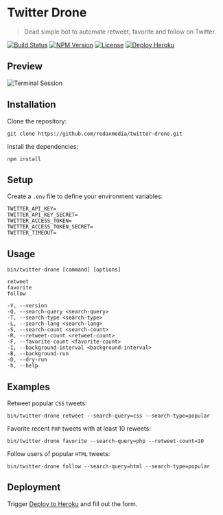 Twitter Drone
=============

> Dead simple bot to automate retweet, favorite and follow on Twitter.

[![Build Status](https://img.shields.io/travis/redaxmedia/twitter-drone.svg)](https://travis-ci.org/redaxmedia/twitter-drone)
[![NPM Version](https://img.shields.io/npm/v/twitter-drone.svg)](https://npmjs.com/package/twitter-drone)
[![License](https://img.shields.io/npm/l/twitter-drone.svg)](https://npmjs.com/package/twitter-drone)
[![Deploy Heroku](https://img.shields.io/badge/deploy-heroku-7056bf.svg)](https://heroku.com/deploy?template=https://github.com/redaxmedia/twitter-drone)


Preview
-------

![Terminal Session](https://cdn.rawgit.com/redaxmedia/media/master/twitter-drone/terminal-session.svg)


Installation
------------

Clone the repository:

```
git clone https://github.com/redaxmedia/twitter-drone.git
```

Install the dependencies:

```
npm install
```


Setup
-----

Create a `.env` file to define your environment variables:

```
TWITTER_API_KEY=
TWITTER_API_KEY_SECRET=
TWITTER_ACCESS_TOKEN=
TWITTER_ACCESS_TOKEN_SECRET=
TWITTER_TIMEOUT=
```


Usage
-----

```
bin/twitter-drone [command] [options]

retweet
favorite
follow

-V, --version
-Q, --search-query <search-query>
-T, --search-type <search-type>
-L, --search-lang <search-lang>
-S, --search-count <search-count>
-R, --retweet-count <retweet-count>
-F, --favorite-count <favorite-count>
-I, --background-interval <background-interval>
-B, --background-run
-D, --dry-run
-h, --help
```


Examples
--------

Retweet popular `CSS` tweets:

```
bin/twitter-drone retweet --search-query=css --search-type=popular
```

Favorite recent `PHP` tweets with at least 10 reweets:

```
bin/twitter-drone favorite --search-query=php --retweet-count=10
```

Follow users of popular `HTML` tweets:

```
bin/twitter-drone follow --search-query=html --search-type=popular
```


Deployment
----------

Trigger [Deploy to Heroku](https://heroku.com/deploy?template=https://github.com/redaxmedia/twitter-drone) and fill out the form.
